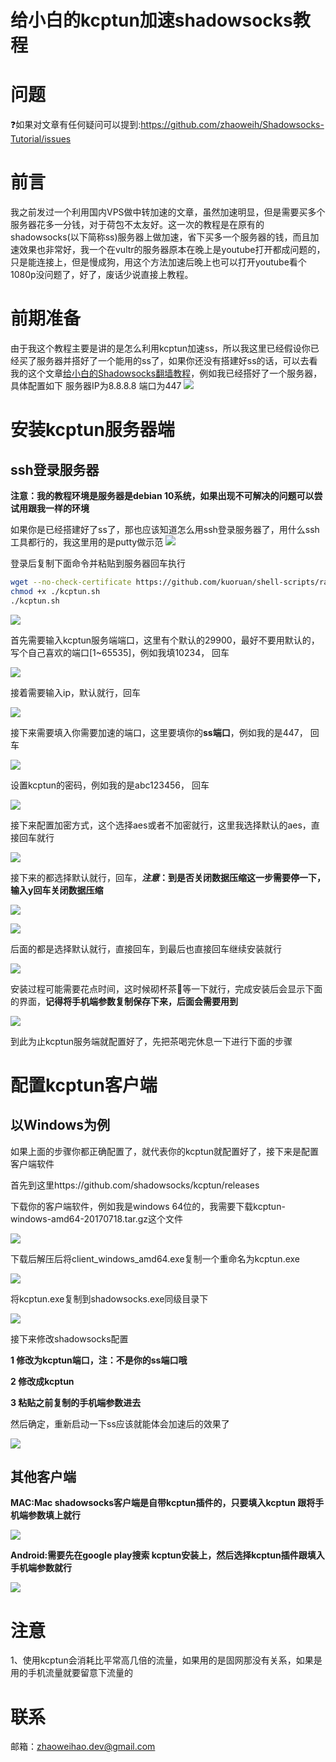# 给小白的kcptun加速shadowsocks教程

# 问题

❓如果对文章有任何疑问可以提到:https://github.com/zhaoweih/Shadowsocks-Tutorial/issues

# 前言

  我之前发过一个利用国内VPS做中转加速的文章，虽然加速明显，但是需要买多个服务器花多一分钱，对于荷包不太友好。这一次的教程是在原有的shadowsocks(以下简称ss)服务器上做加速，省下买多一个服务器的钱，而且加速效果也非常好，我一个在vultr的服务器原本在晚上是youtube打开都成问题的，只是能连接上，但是慢成狗，用这个方法加速后晚上也可以打开youtube看个1080p没问题了，好了，废话少说直接上教程。

# 前期准备
  由于我这个教程主要是讲的是怎么利用kcptun加速ss，所以我这里已经假设你已经买了服务器并搭好了一个能用的ss了，如果你还没有搭建好ss的话，可以去看我的这个文章[给小白的Shadowsocks翻墙教程](./README.md)，例如我已经搭好了一个服务器，具体配置如下 服务器IP为8.8.8.8 端口为447
  ![](./images/kcptun/16.png)

# 安装kcptun服务器端

## ssh登录服务器

**注意：我的教程环境是服务器是debian 10系统，如果出现不可解决的问题可以尝试用跟我一样的环境**

  如果你是已经搭建好了ss了，那也应该知道怎么用ssh登录服务器了，用什么ssh工具都行的，我这里用的是putty做示范
  ![](./images/kcptun/1.png)

登录后复制下面命令并粘贴到服务器回车执行

```bash
wget --no-check-certificate https://github.com/kuoruan/shell-scripts/raw/master/kcptun/kcptun.sh
chmod +x ./kcptun.sh
./kcptun.sh
```



![](./images/kcptun/2.png)

首先需要输入kcptun服务端端口，这里有个默认的29900，最好不要用默认的，写个自己喜欢的端口[1~65535]，例如我填10234， 回车

![](./images/kcptun/3.png)

接着需要输入ip，默认就行，回车

![](./images/kcptun/4.png)

接下来需要填入你需要加速的端口，这里要填你的**ss端口**，例如我的是447， 回车

![](./images/kcptun/5.png)

设置kcptun的密码，例如我的是abc123456， 回车

![](./images/kcptun/6.png)

接下来配置加密方式，这个选择aes或者不加密就行，这里我选择默认的aes，直接回车就行

![](./images/kcptun/7.png)

接下来的都选择默认就行，回车，***注意*：到是否关闭数据压缩这一步需要停一下，输入y回车关闭数据压缩**

![](./images/kcptun/9.png)

![](./images/kcptun/10.png)

后面的都是选择默认就行，直接回车，到最后也直接回车继续安装就行

![](./images/kcptun/11.png)

安装过程可能需要花点时间，这时候砌杯茶🍵等一下就行，完成安装后会显示下面的界面，**记得将手机端参数复制保存下来，后面会需要用到**

![](./images/kcptun/12.png)

到此为止kcptun服务端就配置好了，先把茶喝完休息一下进行下面的步骤

# 配置kcptun客户端

## 以Windows为例

如果上面的步骤你都正确配置了，就代表你的kcptun就配置好了，接下来是配置客户端软件

首先到这里https://github.com/shadowsocks/kcptun/releases

下载你的客户端软件，例如我是windows 64位的，我需要下载kcptun-windows-amd64-20170718.tar.gz这个文件

![](./images/kcptun/13.png)

下载后解压后将client_windows_amd64.exe复制一个重命名为kcptun.exe

![](./images/kcptun/14.png)

将kcptun.exe复制到shadowsocks.exe同级目录下

![](./images/kcptun/15.png)

接下来修改shadowsocks配置

**1 修改为kcptun端口，注：不是你的ss端口哦**

**2 修改成kcptun**

**3 粘贴之前复制的手机端参数进去**

然后确定，重新启动一下ss应该就能体会加速后的效果了

![](./images/kcptun/17.png)



## 其他客户端

**MAC:Mac shadowsocks客户端是自带kcptun插件的，只要填入kcptun 跟将手机端参数填上就行**

![](./images/kcptun/mac.png)

**Android:需要先在google play搜索 kcptun安装上，然后选择kcptun插件跟填入手机端参数就行**

![](./images/kcptun/android.jpg)

# 注意

1、使用kcptun会消耗比平常高几倍的流量，如果用的是固网那没有关系，如果是用的手机流量就要留意下流量的



# 联系

邮箱：zhaoweihao.dev@gmail.com